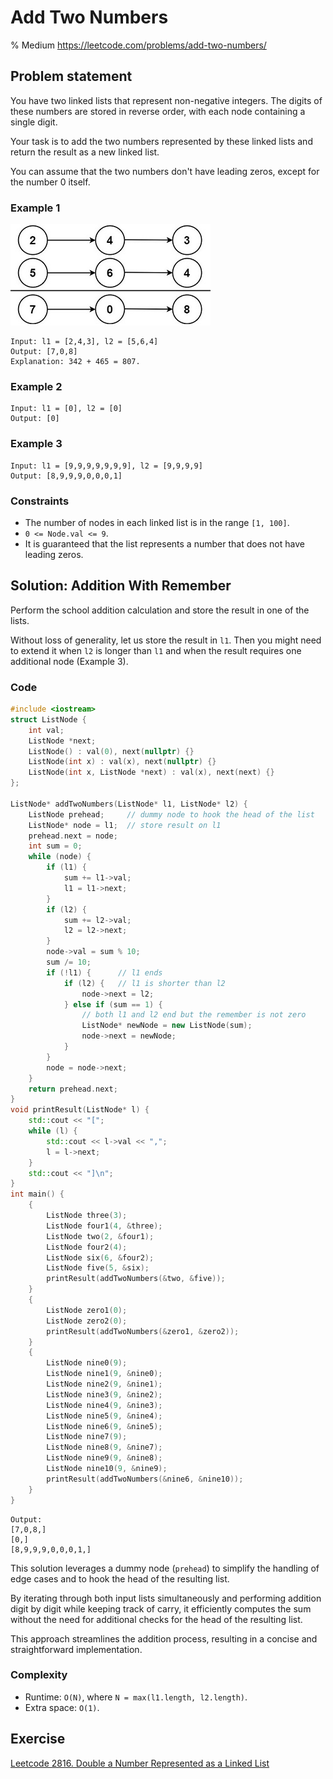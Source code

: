 # Add Two Numbers
% Medium https://leetcode.com/problems/add-two-numbers/
## Problem statement


You have two linked lists that represent non-negative integers. The digits of these numbers are stored in reverse order, with each node containing a single digit. 

Your task is to add the two numbers represented by these linked lists and return the result as a new linked list. 

You can assume that the two numbers don't have leading zeros, except for the number 0 itself.


### Example 1
![The linked lists of Example 1 and their addition](02_LL_2_addtwonumber1.jpg)
```text
Input: l1 = [2,4,3], l2 = [5,6,4]
Output: [7,0,8]
Explanation: 342 + 465 = 807.
```

### Example 2
```text
Input: l1 = [0], l2 = [0]
Output: [0]
```

### Example 3
```text
Input: l1 = [9,9,9,9,9,9,9], l2 = [9,9,9,9]
Output: [8,9,9,9,0,0,0,1]
```

### Constraints

* The number of nodes in each linked list is in the range `[1, 100]`.
* `0 <= Node.val <= 9`.
* It is guaranteed that the list represents a number that does not have leading zeros.

## Solution: Addition With Remember
Perform the school addition calculation and store the result in one of the lists. 

Without loss of generality, let us store the result in `l1`. Then you might need to extend it when `l2` is longer than `l1` and when the result requires one additional node (Example 3).

### Code
```cpp
#include <iostream>
struct ListNode {
    int val;
    ListNode *next;
    ListNode() : val(0), next(nullptr) {}
    ListNode(int x) : val(x), next(nullptr) {}
    ListNode(int x, ListNode *next) : val(x), next(next) {}
};

ListNode* addTwoNumbers(ListNode* l1, ListNode* l2) {
    ListNode prehead;     // dummy node to hook the head of the list
    ListNode* node = l1;  // store result on l1
    prehead.next = node;
    int sum = 0;
    while (node) {
        if (l1) {
            sum += l1->val;
            l1 = l1->next;
        }
        if (l2) {
            sum += l2->val;
            l2 = l2->next;
        }
        node->val = sum % 10;
        sum /= 10;
        if (!l1) {      // l1 ends        
            if (l2) {   // l1 is shorter than l2
                node->next = l2;
            } else if (sum == 1) {  
                // both l1 and l2 end but the remember is not zero 
                ListNode* newNode = new ListNode(sum);
                node->next = newNode;
            }
        }
        node = node->next;
    }
    return prehead.next;
}
void printResult(ListNode* l) {
    std::cout << "[";
    while (l) {
        std::cout << l->val << ",";
        l = l->next;
    }
    std::cout << "]\n";
}
int main() {
    {
        ListNode three(3);
        ListNode four1(4, &three);
        ListNode two(2, &four1);
        ListNode four2(4);
        ListNode six(6, &four2);
        ListNode five(5, &six);
        printResult(addTwoNumbers(&two, &five));
    }
    {
        ListNode zero1(0);
        ListNode zero2(0);
        printResult(addTwoNumbers(&zero1, &zero2));
    }
    {
        ListNode nine0(9);
        ListNode nine1(9, &nine0);
        ListNode nine2(9, &nine1);
        ListNode nine3(9, &nine2);
        ListNode nine4(9, &nine3);
        ListNode nine5(9, &nine4);
        ListNode nine6(9, &nine5);
        ListNode nine7(9);
        ListNode nine8(9, &nine7);
        ListNode nine9(9, &nine8);
        ListNode nine10(9, &nine9);
        printResult(addTwoNumbers(&nine6, &nine10));
    }
}
```
```text
Output:
[7,0,8,]
[0,]
[8,9,9,9,0,0,0,1,]
```

This solution leverages a dummy node (`prehead`) to simplify the handling of edge cases and to hook the head of the resulting list. 

By iterating through both input lists simultaneously and performing addition digit by digit while keeping track of carry, it efficiently computes the sum without the need for additional checks for the head of the resulting list. 

This approach streamlines the addition process, resulting in a concise and straightforward implementation.

### Complexity

* Runtime: `O(N)`, where `N = max(l1.length, l2.length)`.
* Extra space: `O(1)`.

## Exercise
[Leetcode 2816. Double a Number Represented as a Linked List](https://leetcode.com/problems/double-a-number-represented-as-a-linked-list/)